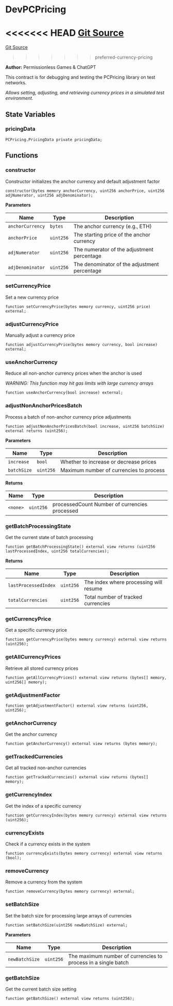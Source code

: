 # DevPCPricing
<<<<<<< HEAD
[Git Source](https://github.com//PermissionlessGames/degen-casino/blob/cf1c5ca470c688d20285ece4b239db87eca65887/src/dev/DevPCPricing.sol)
=======
[Git Source](https://github.com//PermissionlessGames/degen-casino/blob/8e3c49ec1b47ecdb92bceb56c31f5683f84e9463/src/dev/DevPCPricing.sol)
>>>>>>> preferred-currency-pricing

**Author:**
Permissionless Games & ChatGPT

This contract is for debugging and testing the PCPricing library on test networks.

*Allows setting, adjusting, and retrieving currency prices in a simulated test environment.*


## State Variables
### pricingData

```solidity
PCPricing.PricingData private pricingData;
```


## Functions
### constructor

Constructor initializes the anchor currency and default adjustment factor


```solidity
constructor(bytes memory anchorCurrency, uint256 anchorPrice, uint256 adjNumerator, uint256 adjDenominator);
```
**Parameters**

|Name|Type|Description|
|----|----|-----------|
|`anchorCurrency`|`bytes`|The anchor currency (e.g., ETH)|
|`anchorPrice`|`uint256`|The starting price of the anchor currency|
|`adjNumerator`|`uint256`|The numerator of the adjustment percentage|
|`adjDenominator`|`uint256`|The denominator of the adjustment percentage|


### setCurrencyPrice

Set a new currency price


```solidity
function setCurrencyPrice(bytes memory currency, uint256 price) external;
```

### adjustCurrencyPrice

Manually adjust a currency price


```solidity
function adjustCurrencyPrice(bytes memory currency, bool increase) external;
```

### useAnchorCurrency

Reduce all non-anchor currency prices when the anchor is used

*WARNING: This function may hit gas limits with large currency arrays*


```solidity
function useAnchorCurrency(bool increase) external;
```

### adjustNonAnchorPricesBatch

Process a batch of non-anchor currency price adjustments


```solidity
function adjustNonAnchorPricesBatch(bool increase, uint256 batchSize) external returns (uint256);
```
**Parameters**

|Name|Type|Description|
|----|----|-----------|
|`increase`|`bool`|Whether to increase or decrease prices|
|`batchSize`|`uint256`|Maximum number of currencies to process|

**Returns**

|Name|Type|Description|
|----|----|-----------|
|`<none>`|`uint256`|processedCount Number of currencies processed|


### getBatchProcessingState

Get the current state of batch processing


```solidity
function getBatchProcessingState() external view returns (uint256 lastProcessedIndex, uint256 totalCurrencies);
```
**Returns**

|Name|Type|Description|
|----|----|-----------|
|`lastProcessedIndex`|`uint256`|The index where processing will resume|
|`totalCurrencies`|`uint256`|Total number of tracked currencies|


### getCurrencyPrice

Get a specific currency price


```solidity
function getCurrencyPrice(bytes memory currency) external view returns (uint256);
```

### getAllCurrencyPrices

Retrieve all stored currency prices


```solidity
function getAllCurrencyPrices() external view returns (bytes[] memory, uint256[] memory);
```

### getAdjustmentFactor


```solidity
function getAdjustmentFactor() external view returns (uint256, uint256);
```

### getAnchorCurrency

Get the anchor currency


```solidity
function getAnchorCurrency() external view returns (bytes memory);
```

### getTrackedCurrencies

Get all tracked non-anchor currencies


```solidity
function getTrackedCurrencies() external view returns (bytes[] memory);
```

### getCurrencyIndex

Get the index of a specific currency


```solidity
function getCurrencyIndex(bytes memory currency) external view returns (uint256);
```

### currencyExists

Check if a currency exists in the system


```solidity
function currencyExists(bytes memory currency) external view returns (bool);
```

### removeCurrency

Remove a currency from the system


```solidity
function removeCurrency(bytes memory currency) external;
```

### setBatchSize

Set the batch size for processing large arrays of currencies


```solidity
function setBatchSize(uint256 newBatchSize) external;
```
**Parameters**

|Name|Type|Description|
|----|----|-----------|
|`newBatchSize`|`uint256`|The maximum number of currencies to process in a single batch|


### getBatchSize

Get the current batch size setting


```solidity
function getBatchSize() external view returns (uint256);
```

